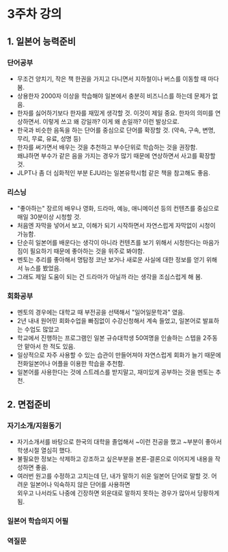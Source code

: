 # 3주차 강의

## 1. 일본어 능력준비
### 단어공부
- 무조건 양치기, 작은 책 한권을 가지고 다니면서 지하철이나 버스를 이동할 때 마다봄.
- 상용한자 2000자 이상을 학습해야 일본에서 충분히 비즈니스를 하는데 문제가 없음.
- 한자를 싫어하기보다 한자를 재밌게 생각할 것. 이것이 제일 중요. 한자의 의미를 연상하면서. 이렇게 쓰고 왜 강일까? 이게 왜 손일까? 이런 발상으로.
- 한국과 비슷한 음독을 하는 단어를 중심으로 단어를 확장할 것. (약속, 구속, 변명, 무리, 무료, 유료, 성명 등)
- 한자를 써가면서 배우는 것을 추천하고 부수단위로 학습하는 것을 권장함.
<br/>왜냐하면 부수가 같은 음을 가지는 경우가 많기 때문에 연상하면서 사고를 확장할 것.
- JLPT나 좀 더 심화적인 부분 EJU라는 일본유학시험 같은 책을 참고해도 좋음.

### 리스닝
- "좋아하는" 장르의 배우나 영화, 드라마, 예능, 애니메이션 등의 컨텐츠를 중심으로 매일 30분이상 시청할 것.
- 처음엔 자막을 넣어서 보고, 이해가 되기 시작하면서 자연스럽게 자막없이 시청이 가능함.
- 단순히 일본어를 배운다는 생각이 아니라 컨텐츠를 보기 위해서 시청한다는 마음가짐이 필요하기 때문에 좋아하는 것을 위주로 봐야함.
- 멘토는 추리를 좋아해서 명탐정 코난 보거나 새로운 사실에 대한 정보를 얻기 위해서 뉴스를 봤었음.
- 그래도 제일 도움이 되는 건 드라마가 아닐까 라는 생각을 조심스럽게 해 봄.

### 회화공부
- 멘토의 경우에는 대학교 때 부전공을 선택해서 "일어일문학과" 였음.
- 2년 내내 원어민 회화수업을 빠짐없이 수강신청해서 계속 들었고, 일본어로 발표하는 수업도 많았고
- 학교에서 진행하는 프로그램인 일본 규슈대학생 50여명을 인솔하는 스텝을 2주동안 맡아서 한 적도 있음.
- 일상적으로 자주 사용할 수 있는 습관이 만들어져야 자연스럽게 회화가 늘기 때문에 전화일본어나 어플을 이용한 학습을 추천함.
- 일본어를 사용한다는 것에 스트레스를 받지말고, 재미있게 공부하는 것을 멘토는 추천.


## 2. 면접준비
### 자기소개/지원동기
- 자기소개서를 바탕으로 한국의 대학을 졸업해서 ~이런 전공을 했고 ~부분이 좋아서 학생시절 열심히 했다.
- 불필요한 정보는 삭제하고 강조하고 싶은부분을 본론-결론으로 이어지게 내용을 작성하면 좋음.
- 여러번 원고를 수정하고 고치는데 단, 내가 말하기 쉬운 일본어 단어로 말할 것. 어려운 일본어나 익숙하지 않은 단어를 사용하면
<br/> 외우고 나서라도 나중에 긴장하면 외운대로 말하지 못하는 경우가 많아서 당황하게 됨.

### 일본어 학습의지 어필

### 역질문
### 
